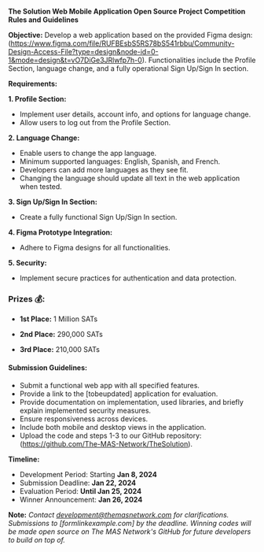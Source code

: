 **The Solution Web Mobile Application Open Source Project Competition Rules and Guidelines**

**Objective:**
Develop a web application based on the provided Figma design: (https://www.figma.com/file/RUFBEsbS5RS78bS541rbbu/Community-Design-Access-File?type=design&node-id=0-1&mode=design&t=vO7DiGe3JRlwfp7h-0). Functionalities include the Profile Section, language change, and a fully operational Sign Up/Sign In section.

**Requirements:**

**1. Profile Section:**
   - Implement user details, account info, and options for language change.
   - Allow users to log out from the Profile Section.

**2. Language Change:**
   - Enable users to change the app language.
   - Minimum supported languages: English, Spanish, and French.
   - Developers can add more languages as they see fit.
   - Changing the language should update all text in the web application when tested.

**3. Sign Up/Sign In Section:**
   - Create a fully functional Sign Up/Sign In section.

**4. Figma Prototype Integration:**
   - Adhere to Figma designs for all functionalities.

**5. Security:**
   - Implement secure practices for authentication and data protection.

### **Prizes 💰:**
- **1st Place:** 	1 Million SATs

- **2nd Place:** 	290,000 SATs

- **3rd Place:** 	210,000 SATs

#### **Submission Guidelines:**
* Submit a functional web app with all specified features.
* Provide a link to the [tobeupdated] application for evaluation.
* Provide documentation on implementation, used libraries, and briefly explain implemented security measures.
* Ensure responsiveness across devices.
* Include both mobile and desktop views in the application.
* Upload the code and steps 1-3 to our GitHub repository:  (https://github.com/The-MAS-Network/TheSolution).

**Timeline:**
* Development Period: Starting **Jan 8, 2024**
* Submission Deadline: **Jan 22, 2024**
* Evaluation Period: **Until Jan 25, 2024**
* Winner Announcement: **Jan 26, 2024**

**Note:**
_Contact development@themasnetwork.com   for clarifications.
Submissions to [formlinkexample.com] by the deadline.
Winning codes will be made open source on The MAS Network's GitHub for future developers to build on top of._
